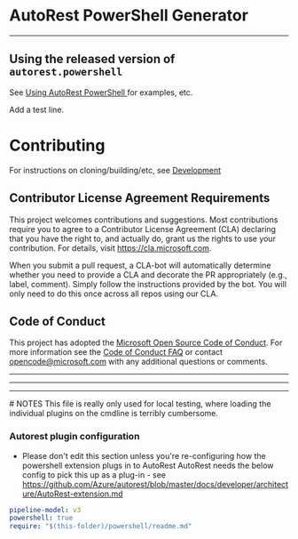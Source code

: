 # AutoRest PowerShell Generator
<hr>

## Using the released version of `autorest.powershell`

See [Using AutoRest PowerShell ](docs/readme.md) for examples, etc.

Add a test line.


# Contributing

For instructions on cloning/building/etc, see [Development](docs/development.md)


## Contributor License Agreement Requirements

This project welcomes contributions and suggestions.  Most contributions require you to agree to a
Contributor License Agreement (CLA) declaring that you have the right to, and actually do, grant us
the rights to use your contribution. For details, visit https://cla.microsoft.com.

When you submit a pull request, a CLA-bot will automatically determine whether you need to provide
a CLA and decorate the PR appropriately (e.g., label, comment). Simply follow the instructions
provided by the bot. You will only need to do this once across all repos using our CLA.

## Code of Conduct

This project has adopted the [Microsoft Open Source Code of Conduct](https://opensource.microsoft.com/codeofconduct/).
For more information see the [Code of Conduct FAQ](https://opensource.microsoft.com/codeofconduct/faq/) or
contact [opencode@microsoft.com](mailto:opencode@microsoft.com) with any additional questions or comments.

<hr>
<hr>
<hr>
# NOTES
This file is really only used for local testing, where loading the individual plugins on the cmdline is terribly
cumbersome.

### Autorest plugin configuration
- Please don't edit this section unless you're re-configuring how the powershell extension plugs in to AutoRest
AutoRest needs the below config to pick this up as a plug-in - see https://github.com/Azure/autorest/blob/master/docs/developer/architecture/AutoRest-extension.md

``` yaml 
pipeline-model: v3
powershell: true
require: "$(this-folder)/powershell/readme.md"
```
